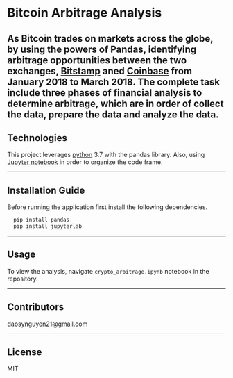 # Bitcoin Arbitrage Analysis

**As Bitcoin trades on markets across the globe, by using the powers of Pandas, identifying arbitrage opportunities between the two exchanges, [Bitstamp](https://www.bitstamp.net/) aned [Coinbase](https://www.coinbase.com/) from January 2018 to March 2018. The complete task include three phases of financial analysis to determine arbitrage, which are in order of collect the data, prepare the data and analyze the data.**
---

## Technologies

This project leverages [python](https://www.python.org/) 3.7 with the pandas library. Also, using [Jupyter notebook](https://jupyter.org/) in order to organize the code frame.

---

## Installation Guide

Before running the application first install the following dependencies.

```python
  pip install pandas
  pip install jupyterlab
```

---

## Usage

To view the analysis, navigate ``crypto_arbitrage.ipynb`` notebook in the repository. 



---

## Contributors

daosynguyen21@gmail.com


---

## License

MIT

